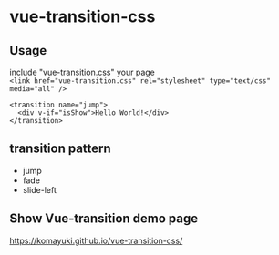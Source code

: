 # vue-transition-css  

## Usage  
include "vue-transition.css" your page  
`<link href="vue-transition.css" rel="stylesheet" type="text/css" media="all" />`

```
<transition name="jump">  
  <div v-if="isShow">Hello World!</div>
</transition>
```


## transition pattern
- jump  
- fade
- slide-left

## Show Vue-transition demo page
https://komayuki.github.io/vue-transition-css/
